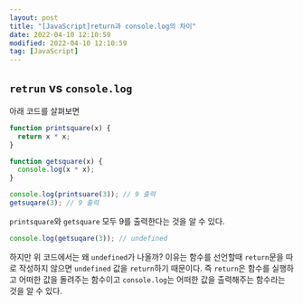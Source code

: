 ```yaml
---
layout: post
title: "[JavaScript]return과 console.log의 차이"
date: 2022-04-10 12:10:59
modified: 2022-04-10 12:10:59
tag: [JavaScript]
---
```


## `retrun` vs `console.log`

아래 코드를 살펴보면

```javascript
function printsquare(x) {
  return x * x;
}

function getsquare(x) {
  console.log(x * x);
}

console.log(printsuare(3)); // 9 출력
getsuqare(3); // 9 출력
```

`printsquare`와 `getsquare` 모두 9를 출력한다는 것을 알 수 있다.

```javascript
console.log(getsuqare(3)); // undefined
```

하지만 위 코드에서는 왜 `undefined`가 나올까?
이유는 함수를 선언할때 `return`문을 따로 작성하지 않으면 `undefined` 값을 `return`하기 때문이다.
즉 `return`은 함수를 실행하고 어떠한 값을 돌려주는 함수이고 `console.log`는 어떠한 값을 출력해주는 함수라는 것을 알 수 있다.
